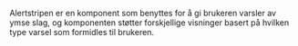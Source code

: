 Alertstripen er en komponent som benyttes for å gi brukeren varsler av ymse slag, og komponenten støtter forskjellige visninger basert på hvilken type varsel som formidles til brukeren.